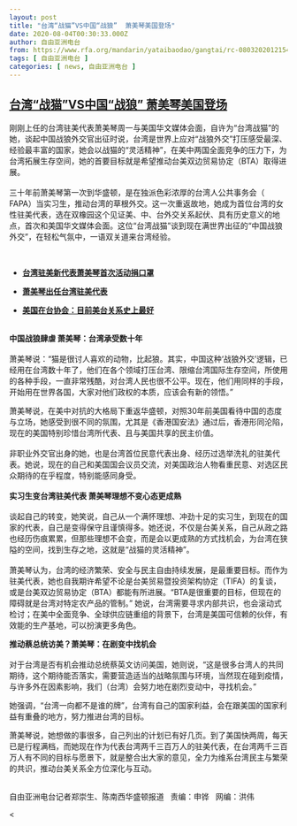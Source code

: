 ```yaml
---
layout: post
title: "台湾“战猫”VS中国“战狼”  萧美琴美国登场"
date: 2020-08-04T00:30:33.000Z
author: 自由亚洲电台
from: https://www.rfa.org/mandarin/yataibaodao/gangtai/rc-08032020121541.html
tags: [ 自由亚洲电台 ]
categories: [ news, 自由亚洲电台 ]
---
```

<!--1596501033000-->
[台湾“战猫”VS中国“战狼”  萧美琴美国登场](https://www.rfa.org/mandarin/yataibaodao/gangtai/rc-08032020121541.html)
------

<div>
<p>刚刚上任的台湾驻美代表萧美琴周一与美国华文媒体会面，自许为“台湾战猫”的她，谈起中国战狼外交官出征时说，台湾是世界上应对“战狼外交”打压感受最深、经验最丰富的国家，她会以战猫的“灵活精神”，在美中两国全面竞争的压力下，为台湾拓展生存空间，她的首要目标就是希望推动台美双边贸易协定（BTA）取得进展。<br/> <br/> 三十年前萧美琴第一次到华盛顿，是在独派色彩浓厚的台湾人公共事务会（ FAPA）当实习生，推动台湾的草根外交。这一次重返故地，她成为首位台湾的女性驻美代表，选在双橡园这个见证美、中、台外交关系起伏、具有历史意义的地点，首次和美国华文媒体会面。这位“台湾战猫”谈到现在满世界出征的“中国战狼外交”，在轻松气氛中，一语双关道来台湾经验。</p><p> </p><ul><li><b><a class="external-link" href="http://www.rfa.org/mandarin/yataibaodao/gangtai/cm-07282020115130.html">台湾驻美新代表萧美琴首次活动捐口罩</a></b></li></ul><ul><li><b><a class="external-link" href="http://www.rfa.org/mandarin/yataibaodao/gangtai/hcmq-06172020063913.html">萧美琴出任台湾驻美代表</a></b></li></ul><ul><li><b><a class="external-link" href="http://www.rfa.org/mandarin/Xinwen/4-03102020112330.html">美国在台协会：目前美台关系史上最好</a></b></li></ul><p><br/> <b>中国战狼肆虐 萧美琴：台湾承受数十年</b><br/> <br/> 萧美琴说：“猫是很讨人喜欢的动物，比起狼。其实，中国这种‘战狼外交’逻辑，已经用在台湾数十年了，他们在各个领域打压台湾、限缩台湾国际生存空间，所使用的各种手段，一直非常残酷，对台湾人民也很不公平。现在，他们用同样的手段，开始用在世界各国，大家对他们政权的本质，应该会有新的领悟。”</p><p>萧美琴说，在美中对抗的大格局下重返华盛顿，对照30年前美国看待中国的态度与立场，她感受到很不同的氛围，尤其是《香港国安法》通过后，香港形同沦陷，现在的美国特别珍惜台湾所代表、且与美国共享的民主价值。<br/> <br/> 非职业外交官出身的她，也是台湾首位民意代表出身、经历过选举洗礼的驻美代表。她说，现在的自己和美国国会议员交流，对美国政治人物看重民意、对选区民众期待的在乎程度，特别能感同身受。<br/> <br/><b>实习生变台湾驻美代表 萧美琴理想不变心态更成熟</b><br/> <br/> 谈起自己的转变，她笑说，自己从一个满怀理想、冲劲十足的实习生，到现在的国家的代表，自己是变得保守且谨慎得多。她还说，不仅是台美关系，自己从政之路也经历伤痕累累，但那些理想不会变，而是会以更成熟的方式找机会，为台湾在狭隘的空间，找到生存之地，这就是“战猫的灵活精神”。<br/> <br/> 萧美琴认为，台湾的经济繁荣、安全与民主自由持续发展，是最重要目标。而作为驻美代表，她也自我期许希望不论是台美贸易暨投资架构协定（TIFA）的复谈，或是台美双边贸易协定（BTA）都能有所进展。“BTA是很重要的目标，但现在的障碍就是台湾对特定农产品的管制。” 她说，台湾需要寻求内部共识，也会滚动式检讨；在美中全面竞争、全球供应链重组的背景下，台湾是美国可信赖的伙伴，有效能的生产基地，可以扮演更多角色。</p><p><b>推动蔡总统访美？萧美琴：在剧变中找机会</b><br/> <br/> 对于台湾是否有机会推动总统蔡英文访问美国，她则说，“这是很多台湾人的共同期待，这个期待能否落实，需要营造适当的战略氛围与环境，当然现在碰到疫情，与许多外在因素影响，我们（台湾）会努力地在剧烈变动中，寻找机会。”</p><p>她强调，“台湾一向都不是谁的牌”，台湾有自己的国家利益，会在跟美国的国家利益有重叠的地方，努力推进台湾的目标。</p><p>萧美琴说，她想做的事很多，自己列出的计划已有好几页。到了美国快两周，每天已是行程满档，而她现在作为代表台湾两千三百万人的驻美代表，在台湾两千三百万人有不同的目标与愿景下，就是整合出大家的意见，全力为维系台湾民主与繁荣的共识，推动台美关系全方位深化与互动。</p><p><br/> 自由亚洲电台记者郑崇生、陈南西华盛顿报道   责编：申铧   网编：洪伟</p><p>&lt;</p>
</div>
